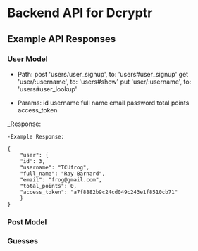 # Backend API for Dcryptr

## Example API Responses

### User Model

- Path: post 'users/user_signup',  to: 'users#user_signup'
        get 'user/:username', to: 'users#show'
        put 'user/:username', to: 'users#user_lookup'

 - Params: id
           username
 		   full name
 		   email
 		   password
 		   total points
 		   access_token

 _Response:
 
 	-Example Response:

	{
  		"user": {
    	"id": 3,
    	"username": "TCUfrog",
    	"full_name": "Ray Barnard",
    	"email": "frog@gmail.com",
    	"total_points": 0,
    	"access_token": "a7f8882b9c24cd049c243e1f8510cb71"
  		}
	}

### Post Model

### Guesses